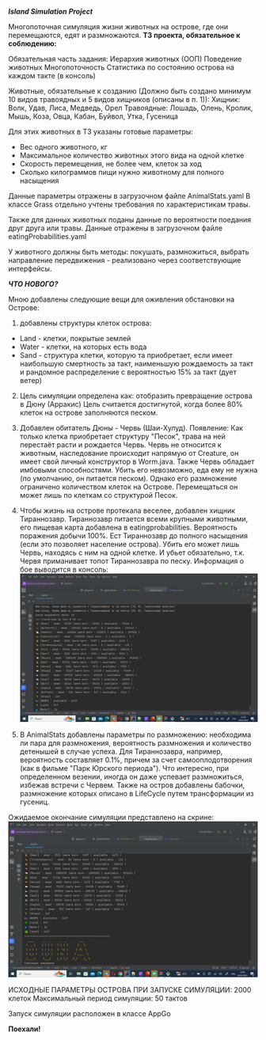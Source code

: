_**Island Simulation Project**_

Многопоточная симуляция жизни животных на острове, где они перемещаются, едят и размножаются.
**ТЗ проекта, обязательное к соблюдению:**

Обязательная часть задания:
Иерархия животных (ООП)
Поведение животных
Многопоточность
Статистика по состоянию острова на каждом такте (в консоль)

Животные, обязательные к созданию (Должно быть создано минимум 10 видов травоядных и 5 видов хищников (описаны в п. 1)):
Хищник: Волк, Удав, Лиса, Медведь, Орел
Травоядные: Лошадь, Олень, Кролик, Мышь, Коза, Овца, Кабан, Буйвол, Утка, Гусеница

Для этих животных в ТЗ указаны готовые параметры:
- Вес одного животного, кг
- Максимальное количество животных этого вида на одной клетке
- Скорость перемещения, не более чем, клеток за ход
- Сколько килограммов пищи нужно животному для полного насыщения

Данные параметры отражены в загрузочном файле AnimalStats.yaml
В классе Grass отдельно учтены требования по характеристикам травы.

Также для данных животных поданы данные по вероятности поедания друг друга или травы. 
Данные отражены в загрузочном файле eatingProbabilities.yaml

У животного должны быть методы: покушать, размножиться, выбрать направление передвижения -
реализовано через соответствующие интерфейсы.

**_ЧТО НОВОГО?_**

Мною добавлены следующие вещи для оживления обстановки на Острове:

1) добавлены структуры клеток острова:
- Land - клетки, покрытые землей
- Water - клетки, на которых есть вода
- Sand - структура клетки, которую та приобретает, если имеет наибольшую смертность за такт,
наименьшую рождаемость за такт и рандомное распределение с вероятностью 15% за такт (дует ветер)

2) Цель симуляции определена как: отобразить превращение острова в Дюну (Арракис)
  Цель считается достигнутой, когда более 80% клеток на острове заполняются песком.

3) Добавлен обитатель Дюны - Червь (Шаи-Хулуд). 
Появление: Как только клетка приобретает структуру "Песок", трава на ней перестаёт расти
и рождается Червь.
Червь не относится к животным, наследование происходит напрямую от Creature, 
он имеет свой личный конструктор в Worm.java. Также Червь обладает имбовыми способностями.
Убить его невозможно, еда ему не нужна (по умолчанию, он питается песком). 
Однако его размножение ограничено количеством клеток на Острове. 
Перемещаться он может лишь по клеткам со структурой Песок.

4) Чтобы жизнь на острове протекала веселее, добавлен хищник Тираннозавр. Тираннозавр питается
всеми крупными животными, его пищевая карта добавлена в eatingprobabilities. 
Вероятность поражения добычи 100%. Ест Тираннозавр до полного насыщения (если это позволяет население острова).
Убить его может лишь Червь, находясь с ним на одной клетке. И убьет обязательно, т.к. Червя приманивает топот Тираннозавра по песку.
Информация о бое выводится в консоль:
![Fighting](https://github.com/akarlova/com.javarush.karlova.island/blob/master/images/screen1.png?raw=true)


5) В AnimalStats добавлены параметры по размножению: необходима ли пара для размножения, вероятность
размножения и количество детенышей в случае успеха. Для Тираннозавра, например, вероятность составляет 0.1%,
причем за счет самооплодотворения (как в фильме "Парк Юрского периода"). Что интересно, при определенном везении,
иногда он даже успевает размножиться, избежав встречи с Червем.
Также на остров добавлены бабочки, размножение которых описано в LifeCycle путем трансформации из гусениц.

Ожидаемое окончание симуляции представлено на скрине:
![DUNE](https://github.com/akarlova/com.javarush.karlova.island/blob/master/images/screen2.png?raw=true)

 ИСХОДНЫЕ ПАРАМЕТРЫ ОСТРОВА ПРИ ЗАПУСКЕ СИМУЛЯЦИИ:
2000 клеток
Максимальный период симуляции: 50 тактов 

Запуск симуляции расположен в классе AppGo

**Поехали!**

